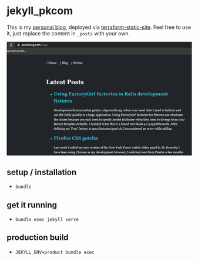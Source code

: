 # jekyll_pkcom


This is my [personal blog](peterkong.com), deployed via [terraform-static-site](https://github.com/happythenewsad/terraform-static-site). Feel free to use it, just replace the content in `_posts` with your own.

![Image of blog](screenshot.png)

## setup / installation
- `bundle`

## get it running
- `bundle exec jekyll serve`

## production build
- `JEKYLL_ENV=product bundle exec`

